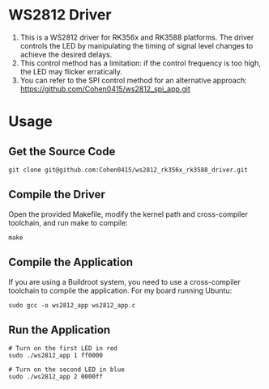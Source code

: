# WS2812 Driver
1. This is a WS2812 driver for RK356x and RK3588 platforms. The driver controls the LED by manipulating the timing of signal level changes to achieve the desired delays.
2. This control method has a limitation: if the control frequency is too high, the LED may flicker erratically.
3. You can refer to the SPI control method for an alternative approach: https://github.com/Cohen0415/ws2812_spi_app.git

# Usage
## Get the Source Code
```shell
git clone git@github.com:Cohen0415/ws2812_rk356x_rk3588_driver.git
```

## Compile the Driver
Open the provided Makefile, modify the kernel path and cross-compiler toolchain, and run make to compile:
```shell
make
```

## Compile the Application
If you are using a Buildroot system, you need to use a cross-compiler toolchain to compile the application. For my board running Ubuntu:
```shell
sudo gcc -o ws2812_app ws2812_app.c
```

## Run the Application
```shell
# Turn on the first LED in red
sudo ./ws2812_app 1 ff0000

# Turn on the second LED in blue
sudo ./ws2812_app 2 0000ff
```

